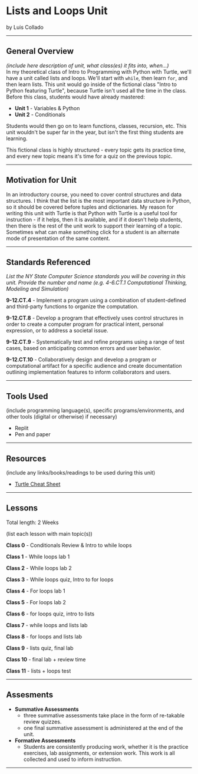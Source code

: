 # Lists and Loops Unit
by Luis Collado

-----

## General Overview
*(include here description of unit, what class(es) it fits into, when...)*  
In my theoretical class of Intro to Programming with Python with Turtle, we'll have a unit called lists and loops. We'll start with `while`, then learn `for`, and then learn lists. This unit would go inside of the fictional class "Intro to Python featuring Turtle", because Turtle isn't used all the time in the class. Before this class, students would have already mastered:  
* **Unit 1** - Variables & Python
* **Unit 2** - Conditionals  

Students would then go on to learn functions, classes, recursion, etc. This unit wouldn't be super far in the year, but isn't the first thing students are learning. 

This fictional class is highly structured - every topic gets its practice time, and every new topic means it's time for a quiz on the previous topic. 


---

## Motivation for Unit
In an introductory course, you need to cover control structures and data structures. I think that the list is the most important data structure in Python, so it should be covered before tuples and dictionaries. My reason for writing this unit with Turtle is that Python with Turtle is a useful tool for instruction - if it helps, then it is available, and if it doesn't help students, then there is the rest of the unit work to support their learning of a topic. Sometimes what can make something click for a student is an alternate mode of presentation of the same content. 

---

## Standards Referenced
*List the NY State Computer Science standards you will be covering in this unit. Provide the number and name (e.g. 4-6.CT.1 Computational Thinking, Modeling and Simulation)*


**9-12.CT.4** - Implement a program using a combination of student-defined and third-party functions to organize the computation.

**9-12.CT.8** - Develop a program that effectively uses control structures in order to create a computer program for practical intent, personal expression, or to address a societal issue.

**9-12.CT.9** - Systematically test and refine programs using a range of test cases, based on anticipating common errors and user behavior.

**9-12.CT.10** - Collaboratively design and develop a program or computational artifact for a specific audience and create documentation outlining implementation features to inform collaborators and users.


---

## Tools Used
(include programming language(s), specific programs/environments, and other tools (digital or otherwise) if necessary)

- Replit
- Pen and paper


---

## Resources
(include any links/books/readings to be used during this unit)

- [Turtle Cheat Sheet](https://www.cse.msu.edu/~ldillon/cse-ctl/Spring2015/Meeting07/turtleCheatSheet.pdf)


---

## Lessons
Total length: 2 Weeks

(list each lesson with main topic(s))


**Class 0** - Conditionals Review & Intro to while loops

**Class 1** - While loops lab 1

**Class 2** - While loops lab 2

**Class 3** - While loops quiz, Intro to for loops

**Class 4** - For loops lab 1

**Class 5** - For loops lab 2

**Class 6** - for loops quiz, intro to lists

**Class 7** - while loops and lists lab

**Class 8** - for loops and lists lab

**Class 9** - lists quiz, final lab

**Class 10** - final lab + review time

**Class 11** - lists + loops test


---

## Assesments

* **Summative Assessments**
  - three summative assessments take place in the form of re-takable review quizzes.
  - one final summative assessment is administered at the end of the unit. 
* **Formative Assessments** 
  - Students are consistently producing work, whether it is the practice exercises, lab assignments, or extension work. This work is all collected and used to inform instruction. 

---